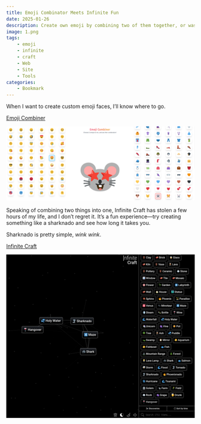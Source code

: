 ```yaml
---
title: Emoji Combinator Meets Infinite Fun
date: 2025-01-26
description: Create own emoji by combining two of them together, or waste your time in infinite craft
image: 1.png
tags:
    - emoji
    - infinite
    - craft
    - Web
    - Site
    - Tools
categories:
    - Bookmark
---
```


When I want to create custom emoji faces, I’ll know where to go.


[Emoji Combiner](https://www.emojicombiner.com/)

![Emoji Combiner](2.png)

Speaking of combining two things into one, Infinite Craft has stolen a few hours of my life, and I don’t regret it. It’s a fun experience—try creating something like a sharknado and see how long it takes you.

Sharknado is pretty simple, *wink wink*.

[Infinite Craft](https://neal.fun/infinite-craft/)

![Infinite Craft](3.png)
